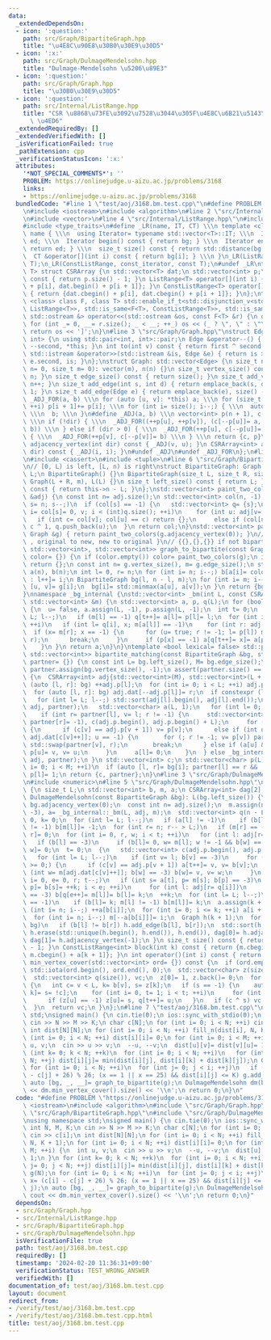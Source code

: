 ```yaml
---
data:
  _extendedDependsOn:
  - icon: ':question:'
    path: src/Graph/BipartiteGraph.hpp
    title: "\u4E8C\u90E8\u30B0\u30E9\u30D5"
  - icon: ':x:'
    path: src/Graph/DulmageMendelsohn.hpp
    title: "Dulmage-Mendelsohn \u5206\u89E3"
  - icon: ':question:'
    path: src/Graph/Graph.hpp
    title: "\u30B0\u30E9\u30D5"
  - icon: ':question:'
    path: src/Internal/ListRange.hpp
    title: "CSR \u8868\u73FE\u3092\u7528\u3044\u305F\u4E8C\u6B21\u5143\u914D\u5217\
      \ \u4ED6"
  _extendedRequiredBy: []
  _extendedVerifiedWith: []
  _isVerificationFailed: true
  _pathExtension: cpp
  _verificationStatusIcon: ':x:'
  attributes:
    '*NOT_SPECIAL_COMMENTS*': ''
    PROBLEM: https://onlinejudge.u-aizu.ac.jp/problems/3168
    links:
    - https://onlinejudge.u-aizu.ac.jp/problems/3168
  bundledCode: "#line 1 \"test/aoj/3168.bm.test.cpp\"\n#define PROBLEM \"https://onlinejudge.u-aizu.ac.jp/problems/3168\"\
    \n#include <iostream>\n#include <algorithm>\n#line 2 \"src/Internal/ListRange.hpp\"\
    \n#include <vector>\n#line 4 \"src/Internal/ListRange.hpp\"\n#include <iterator>\n\
    #include <type_traits>\n#define _LR(name, IT, CT) \\\n template <class T> struct\
    \ name { \\\n  using Iterator= typename std::vector<T>::IT; \\\n  Iterator bg,\
    \ ed; \\\n  Iterator begin() const { return bg; } \\\n  Iterator end() const {\
    \ return ed; } \\\n  size_t size() const { return std::distance(bg, ed); } \\\n\
    \  CT &operator[](int i) const { return bg[i]; } \\\n }\n_LR(ListRange, iterator,\
    \ T);\n_LR(ConstListRange, const_iterator, const T);\n#undef _LR\ntemplate <class\
    \ T> struct CSRArray {\n std::vector<T> dat;\n std::vector<int> p;\n size_t size()\
    \ const { return p.size() - 1; }\n ListRange<T> operator[](int i) { return {dat.begin()\
    \ + p[i], dat.begin() + p[i + 1]}; }\n ConstListRange<T> operator[](int i) const\
    \ { return {dat.cbegin() + p[i], dat.cbegin() + p[i + 1]}; }\n};\ntemplate <template\
    \ <class> class F, class T> std::enable_if_t<std::disjunction_v<std::is_same<F<T>,\
    \ ListRange<T>>, std::is_same<F<T>, ConstListRange<T>>, std::is_same<F<T>, CSRArray<T>>>,\
    \ std::ostream &> operator<<(std::ostream &os, const F<T> &r) {\n os << '[';\n\
    \ for (int _= 0, __= r.size(); _ < __; ++_) os << (_ ? \", \" : \"\") << r[_];\n\
    \ return os << ']';\n}\n#line 3 \"src/Graph/Graph.hpp\"\nstruct Edge: std::pair<int,\
    \ int> {\n using std::pair<int, int>::pair;\n Edge &operator--() { return --first,\
    \ --second, *this; }\n int to(int v) const { return first ^ second ^ v; }\n friend\
    \ std::istream &operator>>(std::istream &is, Edge &e) { return is >> e.first >>\
    \ e.second, is; }\n};\nstruct Graph: std::vector<Edge> {\n size_t n;\n Graph(size_t\
    \ n= 0, size_t m= 0): vector(m), n(n) {}\n size_t vertex_size() const { return\
    \ n; }\n size_t edge_size() const { return size(); }\n size_t add_vertex() { return\
    \ n++; }\n size_t add_edge(int s, int d) { return emplace_back(s, d), size() -\
    \ 1; }\n size_t add_edge(Edge e) { return emplace_back(e), size() - 1; }\n#define\
    \ _ADJ_FOR(a, b) \\\n for (auto [u, v]: *this) a; \\\n for (size_t i= 0; i < n;\
    \ ++i) p[i + 1]+= p[i]; \\\n for (int i= size(); i--;) { \\\n  auto [u, v]= (*this)[i];\
    \ \\\n  b; \\\n }\n#define _ADJ(a, b) \\\n vector<int> p(n + 1), c(size() << !dir);\
    \ \\\n if (!dir) { \\\n  _ADJ_FOR((++p[u], ++p[v]), (c[--p[u]]= a, c[--p[v]]=\
    \ b)) \\\n } else if (dir > 0) { \\\n  _ADJ_FOR(++p[u], c[--p[u]]= a) \\\n } else\
    \ { \\\n  _ADJ_FOR(++p[v], c[--p[v]]= b) \\\n } \\\n return {c, p}\n CSRArray<int>\
    \ adjacency_vertex(int dir) const { _ADJ(v, u); }\n CSRArray<int> adjacency_edge(int\
    \ dir) const { _ADJ(i, i); }\n#undef _ADJ\n#undef _ADJ_FOR\n};\n#line 2 \"src/Graph/BipartiteGraph.hpp\"\
    \n#include <cassert>\n#include <tuple>\n#line 6 \"src/Graph/BipartiteGraph.hpp\"\
    \n// [0, L) is left, [L, n) is right\nstruct BipartiteGraph: Graph {\n size_t\
    \ L;\n BipartiteGraph() {}\n BipartiteGraph(size_t L, size_t R, size_t m= 0):\
    \ Graph(L + R, m), L(L) {}\n size_t left_size() const { return L; }\n size_t right_size()\
    \ const { return this->n - L; }\n};\nstd::vector<int> paint_two_colors(const CSRArray<int>\
    \ &adj) {\n const int n= adj.size();\n std::vector<int> col(n, -1);\n for (int\
    \ s= n; s--;)\n  if (col[s] == -1) {\n   std::vector<int> q= {s};\n   for (int\
    \ i= col[s]= 0, v; i < (int)q.size(); ++i)\n    for (int u: adj[v= q[i]])\n  \
    \   if (int c= col[v]; col[u] == c) return {};\n     else if (col[u] == -1) col[u]=\
    \ c ^ 1, q.push_back(u);\n  }\n return col;\n}\nstd::vector<int> paint_two_colors(const\
    \ Graph &g) { return paint_two_colors(g.adjacency_vertex(0)); }\n// { BipartiteGraph\
    \ , original to new, new to original }\n// {{},{},{}} if not bipartite\nstd::tuple<BipartiteGraph,\
    \ std::vector<int>, std::vector<int>> graph_to_bipartite(const Graph &g, std::vector<int>\
    \ color= {}) {\n if (color.empty()) color= paint_two_colors(g);\n if (color.empty())\
    \ return {};\n const int n= g.vertex_size(), m= g.edge_size();\n std::vector<int>\
    \ a(n), b(n);\n int l= 0, r= n;\n for (int i= n; i--;) b[a[i]= color[i] ? --r\
    \ : l++]= i;\n BipartiteGraph bg(l, n - l, m);\n for (int i= m; i--;) {\n  auto\
    \ [u, v]= g[i];\n  bg[i]= std::minmax(a[u], a[v]);\n }\n return {bg, a, b};\n\
    }\nnamespace _bg_internal {\nstd::vector<int> _bm(int L, const CSRArray<int> &adj,\
    \ std::vector<int> &m) {\n std::vector<int> a, p, q(L);\n for (bool u= true; u;)\
    \ {\n  u= false, a.assign(L, -1), p.assign(L, -1);\n  int t= 0;\n  for (int l=\
    \ L; l--;)\n   if (m[l] == -1) q[t++]= a[l]= p[l]= l;\n  for (int i= 0; i < t;\
    \ ++i)\n   if (int l= q[i], x; m[a[l]] == -1)\n    for (int r: adj[l]) {\n   \
    \  if (x= m[r]; x == -1) {\n      for (u= true; r != -1; l= p[l]) m[r]= l, std::swap(m[l],\
    \ r);\n      break;\n     }\n     if (p[x] == -1) a[q[t++]= x]= a[p[x]= l];\n\
    \    }\n }\n return a;\n}\n}\ntemplate <bool lexical= false> std::pair<std::vector<int>,\
    \ std::vector<int>> bipartite_matching(const BipartiteGraph &bg, std::vector<int>\
    \ partner= {}) {\n const int L= bg.left_size(), M= bg.edge_size();\n if (partner.empty())\
    \ partner.assign(bg.vertex_size(), -1);\n assert(partner.size() == bg.vertex_size());\n\
    \ {\n  CSRArray<int> adj{std::vector<int>(M), std::vector<int>(L + 1)};\n  for\
    \ (auto [l, r]: bg) ++adj.p[l];\n  for (int i= 0; i < L; ++i) adj.p[i + 1]+= adj.p[i];\n\
    \  for (auto [l, r]: bg) adj.dat[--adj.p[l]]= r;\n  if constexpr (lexical) {\n\
    \   for (int l= L; l--;) std::sort(adj[l].begin(), adj[l].end());\n   _bg_internal::_bm(L,\
    \ adj, partner);\n   std::vector<char> a(L, 1);\n   for (int l= 0; l < L; ++l)\n\
    \    if (int r= partner[l], v= l; r != -1) {\n     std::vector<int> p(L, partner[v]=\
    \ partner[r]= -1), c(adj.p.begin(), adj.p.begin() + L);\n     for (p[v]= -2;;)\
    \ {\n      if (c[v] == adj.p[v + 1]) v= p[v];\n      else if (int u= partner[r=\
    \ adj.dat[c[v]++]]; u == -1) {\n       for (; r != -1; v= p[v]) partner[r]= v,\
    \ std::swap(partner[v], r);\n       break;\n      } else if (a[u] && p[u] == -1)\
    \ p[u]= v, v= u;\n     }\n     a[l]= 0;\n    }\n  } else _bg_internal::_bm(L,\
    \ adj, partner);\n }\n std::vector<int> c;\n std::vector<char> p(L);\n for (int\
    \ i= 0; i < M; ++i)\n  if (auto [l, r]= bg[i]; partner[l] == r && !p[l]) c.push_back(i),\
    \ p[l]= 1;\n return {c, partner};\n}\n#line 3 \"src/Graph/DulmageMendelsohn.hpp\"\
    \n#include <numeric>\n#line 5 \"src/Graph/DulmageMendelsohn.hpp\"\nclass DulmageMendelsohn\
    \ {\n size_t L;\n std::vector<int> b, m, a;\n CSRArray<int> dag[2];\npublic:\n\
    \ DulmageMendelsohn(const BipartiteGraph &bg): L(bg.left_size()) {\n  auto adj=\
    \ bg.adjacency_vertex(0);\n  const int n= adj.size();\n  m.assign(n, -1), b.assign(n,\
    \ -3), a= _bg_internal::_bm(L, adj, m);\n  std::vector<int> q(n - L);\n  int t=\
    \ 0, k= 0;\n  for (int l= L; l--;)\n   if (a[l] != -1)\n    if (b[l]= -1; m[l]\
    \ != -1) b[m[l]]= -1;\n  for (int r= n; r-- > L;)\n   if (m[r] == -1) b[q[t++]=\
    \ r]= 0;\n  for (int i= 0, r, w; i < t; ++i)\n   for (int l: adj[r= q[i]])\n \
    \   if (b[l] == -3)\n     if (b[l]= 0, w= m[l]; w != -1 && b[w] == -3) b[q[t++]=\
    \ w]= 0;\n  t= 0;\n  {\n   std::vector<int> c(adj.p.begin(), adj.p.begin() + L);\n\
    \   for (int l= L; l--;)\n    if (int v= l; b[v] == -3)\n     for (b[v]= -2; v\
    \ >= 0;) {\n      if (c[v] == adj.p[v + 1]) a[t++]= v, v= b[v];\n      else if\
    \ (int w= m[adj.dat[c[v]++]]; b[w] == -3) b[w]= v, v= w;\n     }\n  }\n  for (int\
    \ i= 0, e= 0, r; t--;)\n   if (int s= a[t], p= m[s]; b[p] == -3)\n    for (b[q[e++]=\
    \ p]= b[s]= ++k; i < e; ++i)\n     for (int l: adj[r= q[i]])\n      if (b[m[l]]\
    \ == -3) b[q[e++]= m[l]]= b[l]= k;\n  ++k;\n  for (int l= L; l--;)\n   if (b[l]\
    \ == -1)\n    if (b[l]= k; m[l] != -1) b[m[l]]= k;\n  a.assign(k + 2, 0);\n  for\
    \ (int i= n; i--;) ++a[b[i]];\n  for (int i= 0; i <= k; ++i) a[i + 1]+= a[i];\n\
    \  for (int i= n; i--;) m[--a[b[i]]]= i;\n  Graph h(k + 1);\n  for (auto [l, r]:\
    \ bg)\n   if (b[l] != b[r]) h.add_edge(b[l], b[r]);\n  std::sort(h.begin(), h.end()),\
    \ h.erase(std::unique(h.begin(), h.end()), h.end()), dag[0]= h.adjacency_vertex(1),\
    \ dag[1]= h.adjacency_vertex(-1);\n }\n size_t size() const { return a.size()\
    \ - 1; }\n ConstListRange<int> block(int k) const { return {m.cbegin() + a[k],\
    \ m.cbegin() + a[k + 1]}; }\n int operator()(int i) const { return b[i]; }\n std::vector<int>\
    \ min_vertex_cover(std::vector<int> ord= {}) const {\n  if (ord.empty()) ord.resize(b.size()),\
    \ std::iota(ord.begin(), ord.end(), 0);\n  std::vector<char> z(size(), -1);\n\
    \  std::vector<int> q(size()), vc;\n  z[0]= 1, z.back()= 0;\n  for (int v: ord)\
    \ {\n   int c= v < L, k= b[v], s= z[k];\n   if (s == -1) {\n    auto &adj= dag[z[q[0]=\
    \ k]= s= !c];\n    for (int i= 0, t= 1; i < t; ++i)\n     for (int u: adj[q[i]])\n\
    \      if (z[u] == -1) z[u]= s, q[t++]= u;\n   }\n   if (c ^ s) vc.push_back(v);\n\
    \  }\n  return vc;\n }\n};\n#line 7 \"test/aoj/3168.bm.test.cpp\"\nusing namespace\
    \ std;\nsigned main() {\n cin.tie(0);\n ios::sync_with_stdio(0);\n int N, M, K;\n\
    \ cin >> N >> M >> K;\n char c[N];\n for (int i= 0; i < N; ++i) cin >> c[i];\n\
    \ int dist[N][N];\n for (int i= 0; i < N; ++i) fill_n(dist[i], N, K + 1);\n for\
    \ (int i= 0; i < N; ++i) dist[i][i]= 0;\n for (int i= 0; i < M; ++i) {\n  int\
    \ u, v;\n  cin >> u >> v;\n  --u, --v;\n  dist[u][v]= dist[v][u]= 1;\n }\n for\
    \ (int k= 0; k < N; ++k)\n  for (int i= 0; i < N; ++i)\n   for (int j= 0; j <\
    \ N; ++j) dist[i][j]= min(dist[i][j], dist[i][k] + dist[k][j]);\n Graph g(N);\n\
    \ for (int i= 0; i < N; ++i)\n  for (int j= 0; j < i; ++j)\n   if (int x= (c[i]\
    \ - c[j] + 26) % 26; (x == 1 || x == 25) && dist[i][j] <= K) g.add_edge(i, j);\n\
    \ auto [bg, _, __]= graph_to_bipartite(g);\n DulmageMendelsohn dm(bg);\n cout\
    \ << dm.min_vertex_cover().size() << '\\n';\n return 0;\n}\n"
  code: "#define PROBLEM \"https://onlinejudge.u-aizu.ac.jp/problems/3168\"\n#include\
    \ <iostream>\n#include <algorithm>\n#include \"src/Graph/Graph.hpp\"\n#include\
    \ \"src/Graph/BipartiteGraph.hpp\"\n#include \"src/Graph/DulmageMendelsohn.hpp\"\
    \nusing namespace std;\nsigned main() {\n cin.tie(0);\n ios::sync_with_stdio(0);\n\
    \ int N, M, K;\n cin >> N >> M >> K;\n char c[N];\n for (int i= 0; i < N; ++i)\
    \ cin >> c[i];\n int dist[N][N];\n for (int i= 0; i < N; ++i) fill_n(dist[i],\
    \ N, K + 1);\n for (int i= 0; i < N; ++i) dist[i][i]= 0;\n for (int i= 0; i <\
    \ M; ++i) {\n  int u, v;\n  cin >> u >> v;\n  --u, --v;\n  dist[u][v]= dist[v][u]=\
    \ 1;\n }\n for (int k= 0; k < N; ++k)\n  for (int i= 0; i < N; ++i)\n   for (int\
    \ j= 0; j < N; ++j) dist[i][j]= min(dist[i][j], dist[i][k] + dist[k][j]);\n Graph\
    \ g(N);\n for (int i= 0; i < N; ++i)\n  for (int j= 0; j < i; ++j)\n   if (int\
    \ x= (c[i] - c[j] + 26) % 26; (x == 1 || x == 25) && dist[i][j] <= K) g.add_edge(i,\
    \ j);\n auto [bg, _, __]= graph_to_bipartite(g);\n DulmageMendelsohn dm(bg);\n\
    \ cout << dm.min_vertex_cover().size() << '\\n';\n return 0;\n}"
  dependsOn:
  - src/Graph/Graph.hpp
  - src/Internal/ListRange.hpp
  - src/Graph/BipartiteGraph.hpp
  - src/Graph/DulmageMendelsohn.hpp
  isVerificationFile: true
  path: test/aoj/3168.bm.test.cpp
  requiredBy: []
  timestamp: '2024-02-20 11:36:31+09:00'
  verificationStatus: TEST_WRONG_ANSWER
  verifiedWith: []
documentation_of: test/aoj/3168.bm.test.cpp
layout: document
redirect_from:
- /verify/test/aoj/3168.bm.test.cpp
- /verify/test/aoj/3168.bm.test.cpp.html
title: test/aoj/3168.bm.test.cpp
---
```

